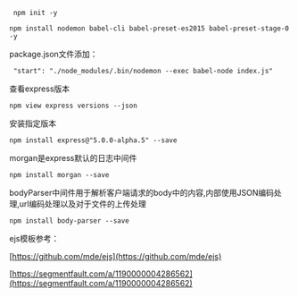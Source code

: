 ```
 npm init -y
 ```

```
npm install nodemon babel-cli babel-preset-es2015 babel-preset-stage-0 -y
```

package.json文件添加：
```
 "start": "./node_modules/.bin/nodemon --exec babel-node index.js"
```

查看express版本
```
npm view express versions --json
```
安装指定版本
```
npm install express@"5.0.0-alpha.5" --save
```
morgan是express默认的日志中间件
```
npm install morgan --save
```
bodyParser中间件用于解析客户端请求的body中的内容,内部使用JSON编码处理,url编码处理以及对于文件的上传处理
```
npm install body-parser --save
```

ejs模板参考：

[https://github.com/mde/ejs](https://github.com/mde/ejs)

[https://segmentfault.com/a/1190000004286562](https://segmentfault.com/a/1190000004286562)
